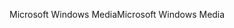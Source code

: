 <span data-ttu-id="55e59-101">Microsoft Windows Media</span><span class="sxs-lookup"><span data-stu-id="55e59-101">Microsoft Windows Media</span></span>